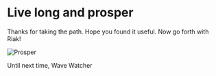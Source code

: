 # Live long and prosper

Thanks for taking the path.  Hope you found it useful.  Now go forth with Riak!

![Prosper](http://media4.giphy.com/media/IL4iTvQH0MjS/200.gif)

Until next time,
Wave Watcher
